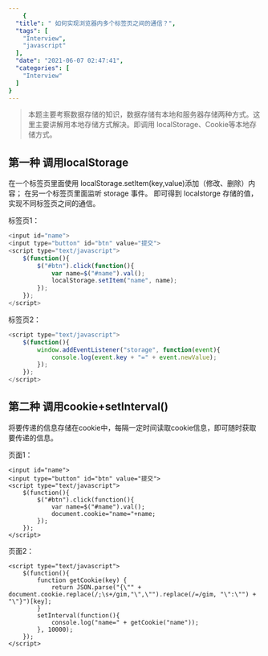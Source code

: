 ```yaml
---
    {
  "title": " 如何实现浏览器内多个标签页之间的通信？",
  "tags": [
    "Interview",
    "javascript"
  ],
  "date": "2021-06-07 02:47:41",
  "categories": [
    "Interview"
  ]
}
---
```

    
> 本题主要考察数据存储的知识，数据存储有本地和服务器存储两种方式。这里主要讲解用本地存储方式解决。即调用 localStorage、Cookie等本地存储方式。  

## 第一种 调用localStorage
在一个标签页里面使用 localStorage.setItem(key,value)添加（修改、删除）内容；
在另一个标签页里面监听 storage 事件。
即可得到 localstorge 存储的值，实现不同标签页之间的通信。

标签页1：

```js
<input id="name">  
<input type="button" id="btn" value="提交">  
<script type="text/javascript">  
    $(function(){    
        $("#btn").click(function(){    
            var name=$("#name").val();    
            localStorage.setItem("name", name);   
        });    
    });    
</script>  
```

标签页2：

```js
<script type="text/javascript">  
    $(function(){   
        window.addEventListener("storage", function(event){    
            console.log(event.key + "=" + event.newValue);    
        });     
    });  
</script>  
```

## 第二种 调用cookie+setInterval()
将要传递的信息存储在cookie中，每隔一定时间读取cookie信息，即可随时获取要传递的信息。

页面1：

```
<input id="name">  
<input type="button" id="btn" value="提交">  
<script type="text/javascript">  
    $(function(){    
        $("#btn").click(function(){    
            var name=$("#name").val();    
            document.cookie="name="+name;    
        });    
    });    
</script>  
```

页面2：

```
<script type="text/javascript">  
    $(function(){   
        function getCookie(key) {    
            return JSON.parse("{\"" + document.cookie.replace(/;\s+/gim,"\",\"").replace(/=/gim, "\":\"") + "\"}")[key];    
        }     
        setInterval(function(){    
            console.log("name=" + getCookie("name"));    
        }, 10000);    
    });  
</script>  
```


